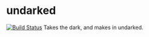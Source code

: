 # undarked
[![Build Status](https://travis-ci.org/phoefgen/undarked.svg?branch=master)](https://travis-ci.org/phoefgen/undarked)
Takes the dark, and makes in undarked.
